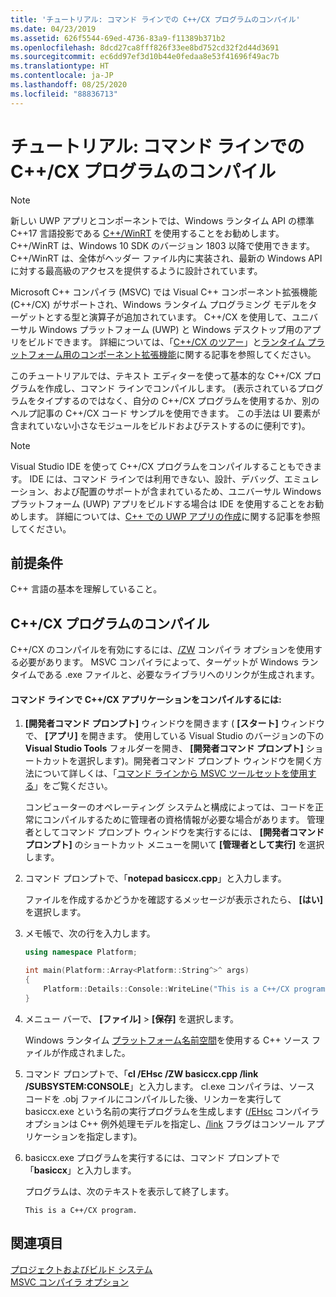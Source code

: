 ```yaml
---
title: 'チュートリアル: コマンド ラインでの C++/CX プログラムのコンパイル'
ms.date: 04/23/2019
ms.assetid: 626f5544-69ed-4736-83a9-f11389b371b2
ms.openlocfilehash: 8dcd27ca8fff826f33ee8bd752cd32f2d44d3691
ms.sourcegitcommit: ec6dd97ef3d10b44e0fedaa8e53f41696f49ac7b
ms.translationtype: HT
ms.contentlocale: ja-JP
ms.lasthandoff: 08/25/2020
ms.locfileid: "88836713"
---
```

# <a name="walkthrough-compiling-a-ccx-program-on-the-command-line"></a>チュートリアル: コマンド ラインでの C++/CX プログラムのコンパイル

> [!NOTE]
> 新しい UWP アプリとコンポーネントでは、Windows ランタイム API の標準 C++17 言語投影である [C++/WinRT](/windows/uwp/cpp-and-winrt-apis/) を使用することをお勧めします。 C++/WinRT は、Windows 10 SDK のバージョン 1803 以降で使用できます。 C++/WinRT は、全体がヘッダー ファイル内に実装され、最新の Windows API に対する最高級のアクセスを提供するように設計されています。

Microsoft C++ コンパイラ (MSVC) では Visual C++ コンポーネント拡張機能 (C++/CX) がサポートされ、Windows ランタイム プログラミング モデルをターゲットとする型と演算子が追加されています。 C++/CX を使用して、ユニバーサル Windows プラットフォーム (UWP) と Windows デスクトップ用のアプリをビルドできます。 詳細については、「[C++/CX のツアー](/archive/msdn-magazine/2013/april/component-extensions-a-tour-of-c-cx)」と[ランタイム プラットフォーム用のコンポーネント拡張機能](../extensions/component-extensions-for-runtime-platforms.md)に関する記事を参照してください。

このチュートリアルでは、テキスト エディターを使って基本的な C++/CX プログラムを作成し、コマンド ラインでコンパイルします。 (表示されているプログラムをタイプするのではなく、自分の C++/CX プログラムを使用するか、別のヘルプ記事の C++/CX コード サンプルを使用できます。 この手法は UI 要素が含まれていない小さなモジュールをビルドおよびテストするのに便利です)。

> [!NOTE]
> Visual Studio IDE を使って C++/CX プログラムをコンパイルすることもできます。 IDE には、コマンド ラインでは利用できない、設計、デバッグ、エミュレーション、および配置のサポートが含まれているため、ユニバーサル Windows プラットフォーム (UWP) アプリをビルドする場合は IDE を使用することをお勧めします。 詳細については、[C++ での UWP アプリの作成](/windows/uwp/get-started/create-a-basic-windows-10-app-in-cpp)に関する記事を参照してください。

## <a name="prerequisites"></a>前提条件

C++ 言語の基本を理解していること。

## <a name="compiling-a-ccx-program"></a>C++/CX プログラムのコンパイル

C++/CX のコンパイルを有効にするには、[/ZW](reference/zw-windows-runtime-compilation.md) コンパイラ オプションを使用する必要があります。 MSVC コンパイラによって、ターゲットが Windows ランタイムである .exe ファイルと、必要なライブラリへのリンクが生成されます。

#### <a name="to-compile-a-ccx-application-on-the-command-line"></a>コマンド ラインで C++/CX アプリケーションをコンパイルするには:

1. **[開発者コマンド プロンプト]** ウィンドウを開きます ( **[スタート]** ウィンドウで、 **[アプリ]** を開きます。 使用している Visual Studio のバージョンの下の **Visual Studio Tools** フォルダーを開き、 **[開発者コマンド プロンプト]** ショートカットを選択します)。開発者コマンド プロンプト ウィンドウを開く方法について詳しくは、「[コマンド ラインから MSVC ツールセットを使用する](building-on-the-command-line.md)」をご覧ください。

   コンピューターのオペレーティング システムと構成によっては、コードを正常にコンパイルするために管理者の資格情報が必要な場合があります。 管理者としてコマンド プロンプト ウィンドウを実行するには、 **[開発者コマンド プロンプト]** のショートカット メニューを開いて **[管理者として実行]** を選択します。

1. コマンド プロンプトで、「**notepad basiccx.cpp**」と入力します。

   ファイルを作成するかどうかを確認するメッセージが表示されたら、 **[はい]** を選択します。

1. メモ帳で、次の行を入力します。

    ```cpp
    using namespace Platform;

    int main(Platform::Array<Platform::String^>^ args)
    {
        Platform::Details::Console::WriteLine("This is a C++/CX program.");
    }
    ```

1. メニュー バーで、 **[ファイル]**  >  **[保存]** を選択します。

   Windows ランタイム [プラットフォーム名前空間](../cppcx/platform-namespace-c-cx.md)を使用する C++ ソース ファイルが作成されました。

1. コマンド プロンプトで、「**cl /EHsc /ZW basiccx.cpp /link /SUBSYSTEM:CONSOLE**」と入力します。 cl.exe コンパイラは、ソース コードを .obj ファイルにコンパイルした後、リンカーを実行して basiccx.exe という名前の実行プログラムを生成します ([/EHsc](reference/eh-exception-handling-model.md) コンパイラ オプションは C++ 例外処理モデルを指定し、[/link](reference/link-pass-options-to-linker.md) フラグはコンソール アプリケーションを指定します)。

1. basiccx.exe プログラムを実行するには、コマンド プロンプトで「**basiccx**」と入力します。

   プログラムは、次のテキストを表示して終了します。

    ```Output
    This is a C++/CX program.
    ```

## <a name="see-also"></a>関連項目

[プロジェクトおよびビルド システム](projects-and-build-systems-cpp.md)<br/>
[MSVC コンパイラ オプション](reference/compiler-options.md)
